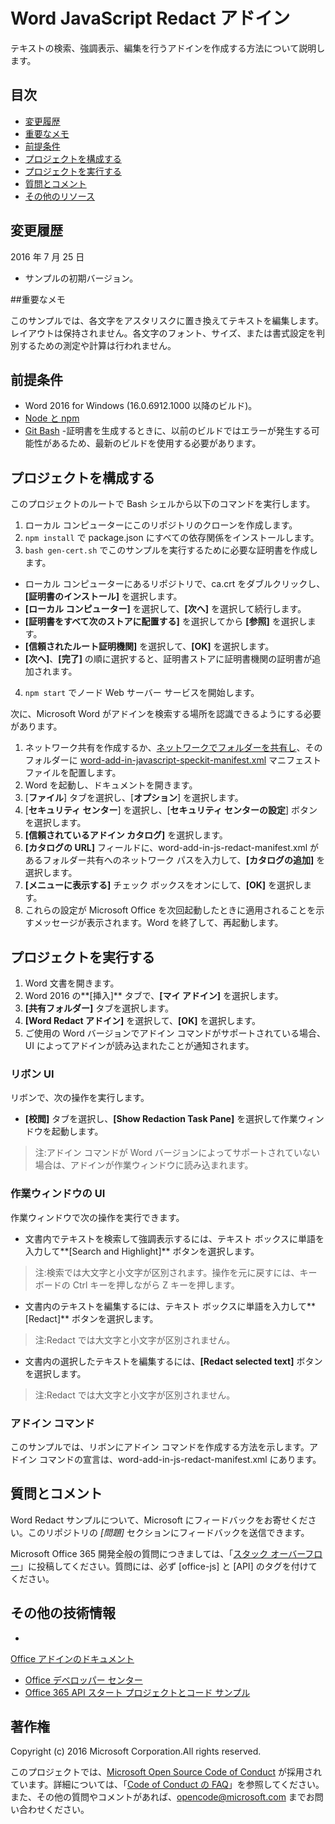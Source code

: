 # <a name="word--javascript-redact-add-in"></a>Word JavaScript Redact アドイン

テキストの検索、強調表示、編集を行うアドインを作成する方法について説明します。    

## <a name="table-of-contents"></a>目次
* [変更履歴](#change-history)
* [重要なメモ](#important-note)
* [前提条件](#prerequisites)
* [プロジェクトを構成する](#configure-the-project)
* [プロジェクトを実行する](#run-the-project)
* [質問とコメント](#questions-and-comments)
* [その他のリソース](#additional-resources)

## <a name="change-history"></a>変更履歴

2016 年 7 月 25 日
* サンプルの初期バージョン。

##<a name="important-note"></a>重要なメモ

このサンプルでは、各文字をアスタリスクに置き換えてテキストを編集します。レイアウトは保持されません。各文字のフォント、サイズ、または書式設定を判別するための測定や計算は行われません。

## <a name="prerequisites"></a>前提条件

* Word 2016 for Windows (16.0.6912.1000 以降のビルド)。
* [Node と npm](https://nodejs.org/en/)
* [Git Bash](https://git-scm.com/downloads) -証明書を生成するときに、以前のビルドではエラーが発生する可能性があるため、最新のビルドを使用する必要があります。

## <a name="configure-the-project"></a>プロジェクトを構成する

このプロジェクトのルートで Bash シェルから以下のコマンドを実行します。

1. ローカル コンピューターにこのリポジトリのクローンを作成します。
2. ```npm install``` で package.json にすべての依存関係をインストールします。
3. ```bash gen-cert.sh``` でこのサンプルを実行するために必要な証明書を作成します。 
* ローカル コンピューターにあるリポジトリで、ca.crt をダブルクリックし、**[証明書のインストール]** を選択します。 
* **[ローカル コンピューター]** を選択して、**[次へ]** を選択して続行します。 
* **[証明書をすべて次のストアに配置する]** を選択してから **[参照]** を選択します。  
* **[信頼されたルート証明機関]** を選択して、**[OK]** を選択します。 
* **[次へ]**、**[完了]** の順に選択すると、証明書ストアに証明書機関の証明書が追加されます。
4. ```npm start``` でノード Web サーバー サービスを開始します。

次に、Microsoft Word がアドインを検索する場所を認識できるようにする必要があります。

1. ネットワーク共有を作成するか、[ネットワークでフォルダーを共有し](https://technet.microsoft.com/en-us/library/cc770880.aspx)、そのフォルダーに [word-add-in-javascript-speckit-manifest.xml](word-add-in-javascript-speckit-manifest.xml) マニフェスト ファイルを配置します。
3. Word を起動し、ドキュメントを開きます。
4. [**ファイル**] タブを選択し、[**オプション**] を選択します。
5. [**セキュリティ センター**] を選択し、[**セキュリティ センターの設定**] ボタンを選択します。
6. **[信頼されているアドイン カタログ]** を選択します。
7. **[カタログの URL]** フィールドに、word-add-in-js-redact-manifest.xml があるフォルダー共有へのネットワーク パスを入力して、**[カタログの追加]** を選択します。
8. **[メニューに表示する]** チェック ボックスをオンにして、**[OK]** を選択します。
9. これらの設定が Microsoft Office を次回起動したときに適用されることを示すメッセージが表示されます。Word を終了して、再起動します。

## <a name="run-the-project"></a>プロジェクトを実行する

1. Word 文書を開きます。
2. Word 2016 の**[挿入]** タブで、**[マイ アドイン]** を選択します。
3. **[共有フォルダー]** タブを選択します。
4. **[Word Redact アドイン]** を選択して、**[OK]** を選択します。
5. ご使用の Word バージョンでアドイン コマンドがサポートされている場合、UI によってアドインが読み込まれたことが通知されます。

### <a name="ribbon-ui"></a>リボン UI

リボンで、次の操作を実行します。
* **[校閲]** タブを選択し、**[Show Redaction Task Pane]** を選択して作業ウィンドウを起動します。

 > 注:アドイン コマンドが Word バージョンによってサポートされていない場合は、アドインが作業ウィンドウに読み込まれます。

### <a name="task-pane-ui"></a>作業ウィンドウの UI

作業ウィンドウで次の操作を実行できます。
* 文書内でテキストを検索して強調表示するには、テキスト ボックスに単語を入力して**[Search and Highlight]** ボタンを選択します。
  
> 注:検索では大文字と小文字が区別されます。操作を元に戻すには、キーボードの Ctrl キーを押しながら Z キーを押します。

* 文書内のテキストを編集するには、テキスト ボックスに単語を入力して**[Redact]** ボタンを選択します。
  
> 注:Redact では大文字と小文字が区別されません。   

* 文書内の選択したテキストを編集するには、**[Redact selected text]** ボタンを選択します。
  
> 注:Redact では大文字と小文字が区別されません。       
  
### <a name="add-in-commands"></a>アドイン コマンド

このサンプルでは、リボンにアドイン コマンドを作成する方法を示します。アドイン コマンドの宣言は、word-add-in-js-redact-manifest.xml にあります。 

## <a name="questions-and-comments"></a>質問とコメント

Word Redact サンプルについて、Microsoft にフィードバックをお寄せください。このリポジトリの *[問題]* セクションにフィードバックを送信できます。

Microsoft Office 365 開発全般の質問につきましては、「[スタック オーバーフロー](http://stackoverflow.com/questions/tagged/office-js+API)」に投稿してください。質問には、必ず [office-js] と [API] のタグを付けてください。

## <a name="additional-resources"></a>その他の技術情報

* 
  [Office アドインのドキュメント](https://msdn.microsoft.com/en-us/library/office/jj220060.aspx)
* [Office デベロッパー センター](http://dev.office.com/)
* [Office 365 API スタート プロジェクトとコード サンプル](http://msdn.microsoft.com/en-us/office/office365/howto/starter-projects-and-code-samples)

## <a name="copyright"></a>著作権
Copyright (c) 2016 Microsoft Corporation.All rights reserved.



このプロジェクトでは、[Microsoft Open Source Code of Conduct](https://opensource.microsoft.com/codeofconduct/) が採用されています。詳細については、「[Code of Conduct の FAQ](https://opensource.microsoft.com/codeofconduct/faq/)」を参照してください。また、その他の質問やコメントがあれば、[opencode@microsoft.com](mailto:opencode@microsoft.com) までお問い合わせください。
